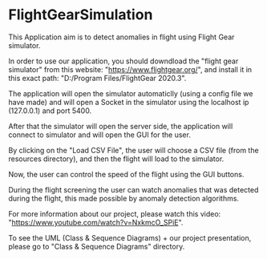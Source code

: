 # FlightGearSimulation
This Application aim is to detect anomalies in flight using Flight Gear simulator.

In order to use our application, you should downdload the "flight gear simulator" from this website: "https://www.flightgear.org/", and install it in this exact path: "D:/Program Files/FlightGear 2020.3".

The application will open the simulator automaticlly (using a config file we have made) and will open a Socket in the simulator using the localhost ip (127.0.0.1) and port 5400.

After that the simulator will open the server side, the application will connect to simulator and will open the GUI for the user.

By clicking on the "Load CSV File", the user will choose a CSV file (from the resources directory), and then the flight will load to the simulator.

Now, the user can control the speed of the flight using the GUI buttons.

During the flight screening the user can watch anomalies that was detected during the flight, this made possible by anomaly detection algorithms.

For more information about our project, please watch this video: "https://www.youtube.com/watch?v=NxkmcO_SPiE".

To see the UML (Class & Sequence Diagrams) + our project presentation, please go to "Class & Sequence Diagrams" directory. 
